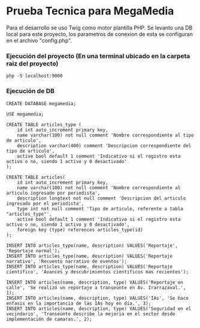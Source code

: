 # Prueba Tecnica para MegaMedia
Para el desarrollo se uso Twig como motor plantilla PHP.
Se levanto una DB local para este proyecto, los parametros de conexion de esta se configuran en el archivo "config.php".

### Ejecución del proyecto (En una terminal ubicado en la carpeta raiz del proyecto)
```
php -S localhost:9000
```

### Ejecución de DB

```
CREATE DATABASE megamedia;

USE megamedia;

CREATE TABLE articles_type (
    id int auto_increment primary key,
    name varchar(100) not null comment 'Nombre correspondiente al tipo de articulo',
    description varchar(400) comment 'Descripcion correspondiente del tipo de articulo',
    active bool default 1 comment 'Indicativo si el registro esta activo o no, siendo 1 activo y 0 desactivado'
);

CREATE TABLE articles(
    id int auto_increment primary key,
    name varchar(100) not null comment 'Nombre correspondiente al articulo ingresado por periodista',
    description longtext not null comment 'Descripcion del articulo ingresado por el periodista',
    type int not null comment 'Tipo de articulo, referente a tabla "articles_type"',
    active bool default 1 comment 'Indicativo si el registro esta activo o no, siendo 1 activo y 0 desactivado',
    foreign key (type) references articles_type(id)
);

INSERT INTO articles_type(name, description) VALUES('Reportaje', 'Reportaje normal');
INSERT INTO articles_type(name, description) VALUES('Reportaje narrativo', 'Recuento narrativo de eventos');
INSERT INTO articles_type(name, description) VALUES('Reportaje científico', 'Avances y descubrimientos cientificos mas recientes');

INSERT INTO articles(name, description, type) VALUES('Reportaje en calle', 'Se realizó un reportaje a transeúnte en Av. Irarrazaval.', 1);
INSERT INTO articles(name, description, type) VALUES('IAs', 'Se hace enfasis en la importancia de las IAs hoy en día.', 3);
INSERT INTO articles(name, description, type) VALUES('Seguridad en el vecindario', 'Transeúnte describe la mejoria en el sector desde implementación de camaras.', 2);
```